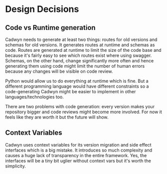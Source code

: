 # Design Decisions

## Code vs Runtime generation

Cadwyn needs to generate at least two things: routes for old versions and schemas for old versions. It generates routes at runtime and schemas as code. Routes are generated at runtime to limit the size of the code base and because it's fairly easy to see which routes exist where using swagger. Schemas, on the other hand, change significantly more often and hence generating them using code might limit the number of human errors because any changes will be visible on code review.

Python would allow us to do everything at runtime which is fine. But a different programming language would have different constraints so a code-generating Cadwyn might be easier to implement in other languages/technologies too.

There are two problems with code generation: every version makes your repository bigger and code reviews might become more involved. For now it feels like they are worth it but the future will show.

## Context Variables

Cadwyn uses context variables for its version migration and side effect interfaces which is a big mistake. It introduces so much complexity and causes a huge lack of transparency in the entire framework. Yes, the interfaces will be a tiny bit uglier without context vars but it's worth the simplicity.
